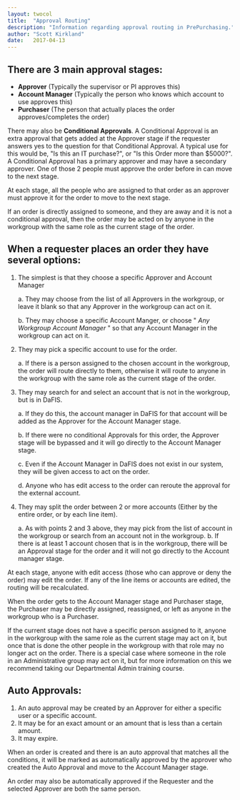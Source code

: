 ```yaml
---
layout: twocol
title:  "Approval Routing"
description: "Information regarding approval routing in PrePurchasing."
author: "Scott Kirkland"
date:   2017-04-13
---
```


## There are 3 main approval stages:

   - **Approver** (Typically the supervisor or PI approves this)
   - **Account Manager** (Typically the person who knows which account to use approves this)
   - **Purchaser** (The person that actually places the order approves/completes the order)

There may also be **Conditional Approvals**. A Conditional Approval is an extra approval that gets added at the Approver stage if the requester answers yes to the question for that Conditional Approval. A typical use for this would be, "Is this an IT purchase?", or "Is this Order more than $5000?". A Conditional Approval has a primary approver and may have a secondary approver. One of those 2 people must approve the order before in can move to the next stage.

At each stage, all the people who are assigned to that order as an approver must approve it for the order to move to the next stage.

If an order is directly assigned to someone, and they are away and it is not a conditional approval, then the order may be acted on by anyone in the workgroup with the same role as the current stage of the order.

## When a requester places an order they have several options:

   1. The simplest is that they choose a specific Approver and Account Manager

      a. They may choose from the list of all Approvers in the workgroup, or leave it blank so that any Approver in the workgroup can act on it.

      b. They may choose a specific Account Manger, or choose " *Any Workgroup Account Manager* " so that any Account Manager in the workgroup can act on it.

   2. They may pick a specific account to use for the order.

      a. If there is a person assigned to the chosen account in the workgroup, the order will route directly to them, otherwise it will route to anyone in the workgroup with the same role as the current stage of the order.

   3. They may search for and select an account that is not in the workgroup, but is in DaFIS.

      a. If they do this, the account manager in DaFIS for that account will be added as the Approver for the Account Manager stage.

      b. If there were no conditional Approvals for this order, the Approver stage will be bypassed and it will go directly to the Account Manager stage.

      c. Even if the Account Manager in DaFIS does not exist in our system, they will be given access to act on the order.

      d. Anyone who has edit access to the order can reroute the approval for the external account.

   4. They may split the order between 2 or more accounts (Either by the entire order, or by each line item).

      a. As with points 2 and 3 above, they may pick from the list of account in the workgroup or search from an account not in the workgroup.
      b. If there is at least 1 account chosen that is in the workgroup, there will be an Approval stage for the order and it will not go directly to the Account manager stage.

At each stage, anyone with edit access (those who can approve or deny the order) may edit the order. If any of the line items or accounts are edited, the routing will be recalculated.

When the order gets to the Account Manager stage and Purchaser stage, the Purchaser may be directly assigned, reassigned, or left as anyone in the workgroup who is a Purchaser.

If the current stage does not have a specific person assigned to it, anyone in the workgroup with the same role as the current stage may act on it, but once that is done the other people in the workgroup with that role may no longer act on the order. There is a special case where someone in the role in an Administrative group may act on it, but for more information on this we recommend taking our Departmental Admin training course.

## Auto Approvals:

   1. An auto approval may be created by an Approver for either a specific user or a specific account.
   2. It may be for an exact amount or an amount that is less than a certain amount.
   3. It may expire.

When an order is created and there is an auto approval that matches all the conditions, it will be marked as automatically approved by the approver who created the Auto Approval and move to the Account Manager stage.

An order may also be automatically approved if the Requester and the selected Approver are both the same person.
